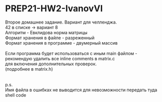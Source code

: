 # PREP21-HW2-IvanovVI
Второе домашнее задание. Вариант для челленджа.<br>
42 в списке -> вариант 8<br>
Алгоритм - Евклидова норма матрицы<br>
Формат хранения в файле - разреженный<br>
Формат хранения в программе - двумерный массив<br><br>
Если программа будет использоваться с иным main файлом -<br>
рекомендую удалить все inline comments в matrix.c <br>
для включения дополнительных проверок.<br>
(подробнее в matrix.h)<br>
<br>
<br>
p.s.<br> 
Имя файла в ошибках не выводится для невозможности передать туда shell code<br>
